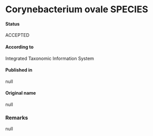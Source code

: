 # Corynebacterium ovale SPECIES

#### Status
ACCEPTED

#### According to
Integrated Taxonomic Information System

#### Published in
null

#### Original name
null

### Remarks
null